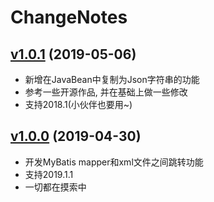 # ChangeNotes

## [v1.0.1](https://github.com/liuzhihangs/toolkit/releases/tag/v1.0.1) (2019-05-06)

- 新增在JavaBean中复制为Json字符串的功能
- 参考一些开源作品, 并在基础上做一些修改
- 支持2018.1(小伙伴也要用~)


## [v1.0.0](https://github.com/liuzhihangs/toolkit/releases/tag/v1.0.0) (2019-04-30)

- 开发MyBatis mapper和xml文件之间跳转功能
- 支持2019.1.1
- 一切都在摸索中